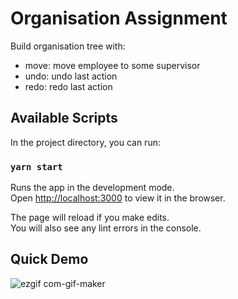 # Organisation Assignment
Build organisation tree with:
- move: move employee to some supervisor
- undo: undo last action
- redo: redo last action

## Available Scripts

In the project directory, you can run:

### `yarn start`

Runs the app in the development mode.\
Open [http://localhost:3000](http://localhost:3000) to view it in the browser.

The page will reload if you make edits.\
You will also see any lint errors in the console.

## Quick Demo

![ezgif com-gif-maker](https://user-images.githubusercontent.com/48817195/135742031-ad61e234-f021-4e36-99a9-2f469b197bcc.gif)
